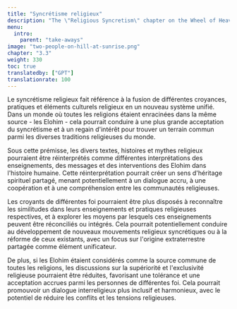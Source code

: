 ```yaml
---
title: "Syncrétisme religieux"
description: "The \"Religious Syncretism\" chapter on the Wheel of Heaven website explores the blending and integration of various religious beliefs and practices, especially in the context of the site's hypothesis about extraterrestrial influence on human civilization. This chapter might delve into how different religious traditions and stories could be interconnected or reinterpreted in light of the theory that an advanced alien civilization, the Elohim, played a role in human development. It would likely aim to provide a cohesive view that bridges gaps between diverse religious narratives, offering a unique perspective on the synthesis of these spiritual beliefs with the site's extraterrestrial hypothesis."
menu:
  intro:
    parent: "take-aways"
image: "two-people-on-hill-at-sunrise.png"
chapter: "3.3"
weight: 330
toc: true
translatedby: ["GPT"]
translationrate: 100
---
```


Le syncrétisme religieux fait référence à la fusion de différentes croyances, pratiques et éléments culturels religieux en un nouveau système unifié. Dans un monde où toutes les religions étaient enracinées dans la même source - les Elohim - cela pourrait conduire à une plus grande acceptation du syncrétisme et à un regain d'intérêt pour trouver un terrain commun parmi les diverses traditions religieuses du monde.

Sous cette prémisse, les divers textes, histoires et mythes religieux pourraient être réinterprétés comme différentes interprétations des enseignements, des messages et des interventions des Elohim dans l'histoire humaine. Cette réinterprétation pourrait créer un sens d'héritage spirituel partagé, menant potentiellement à un dialogue accru, à une coopération et à une compréhension entre les communautés religieuses.

Les croyants de différentes foi pourraient être plus disposés à reconnaître les similitudes dans leurs enseignements et pratiques religieuses respectives, et à explorer les moyens par lesquels ces enseignements peuvent être réconciliés ou intégrés. Cela pourrait potentiellement conduire au développement de nouveaux mouvements religieux syncrétiques ou à la réforme de ceux existants, avec un focus sur l'origine extraterrestre partagée comme élément unificateur.

De plus, si les Elohim étaient considérés comme la source commune de toutes les religions, les discussions sur la supériorité et l'exclusivité religieuse pourraient être réduites, favorisant une tolérance et une acceptation accrues parmi les personnes de différentes foi. Cela pourrait promouvoir un dialogue interreligieux plus inclusif et harmonieux, avec le potentiel de réduire les conflits et les tensions religieuses.
